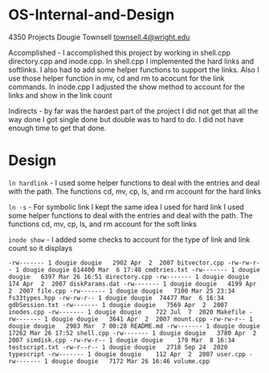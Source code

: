# OS-Internal-and-Design
4350 Projects
Dougie Townsell
townsell.4@wright.edu


Accomplished - I accomplished this project by working in shell.cpp directory.cpp and inode.cpp. In shell.cpp I implemented the hard links and softlinks. I also had to add some helper functions to support the links. Also I use those helper function in mv, cd and rm to acocunt for the link commands. In inode.cpp I adjusted the show method to account for the links and show in the link count 

Indirects - by far was the hardest part of the project I did not get that all the way done I got single done but double was to hard to do. I did not have enough time to get that done. 

# Design

`ln hardlink` - I used some helper functions to deal with the entries and deal with the path.  The functions cd, mv, cp, ls, and rm account for the hard links

`ln -s`  - For symbolic link I kept the same idea I used for hard link I used some helper functions to deal with the entries and deal with the path.  The functions cd, mv, cp, ls, and rm account for the soft links
 
`inode show` - I added some checks to account for the type of link and link count so it displays 

`-rw------- 1 dougie dougie   2902 Apr  2  2007 bitvector.cpp
-rw-rw-r-- 1 dougie dougie 614400 Mar  6 17:48 cmdtries.txt
-rw------- 1 dougie dougie   6397 Mar 26 16:51 directory.cpp
-rw------- 1 dougie dougie    174 Apr  2  2007 diskParams.dat
-rw------- 1 dougie dougie   4199 Apr  2  2007 file.cpp
-rw------- 1 dougie dougie   7100 Mar 25 23:34 fs33types.hpp
-rw-rw-r-- 1 dougie dougie  74477 Mar  6 16:34 gdbSession.txt
-rw------- 1 dougie dougie   7569 Apr  2  2007 inodes.cpp
-rw------- 1 dougie dougie    722 Jul  7  2020 Makefile
-rw------- 1 dougie dougie   3641 Apr  2  2007 mount.cpp
-rw-rw-r-- 1 dougie dougie   2983 Mar  7 00:28 README.md
-rw------- 1 dougie dougie  17262 Mar 26 17:52 shell.cpp
-rw------- 1 dougie dougie   3780 Apr  2  2007 simdisk.cpp
-rw-rw-r-- 1 dougie dougie    179 Mar  8 16:34 testscript.txt
-rw-r--r-- 1 dougie dougie   2718 Sep 24  2020 typescript
-rw------- 1 dougie dougie    112 Apr  2  2007 user.cpp
-rw------- 1 dougie dougie   7172 Mar 26 16:46 volume.cpp
`
